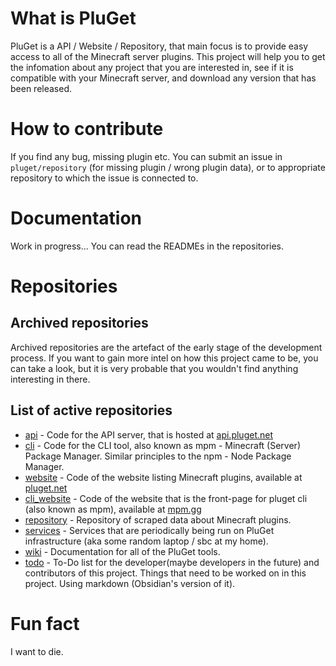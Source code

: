<!--

**Here are some ideas to get you started:**

🙋‍♀️ A short introduction - what is your organization all about?
🌈 Contribution guidelines - how can the community get involved?
👩‍💻 Useful resources - where can the community find your docs? Is there anything else the community should know?
🍿 Fun facts - what does your team eat for breakfast?
🧙 Remember, you can do mighty things with the power of [Markdown](https://docs.github.com/github/writing-on-github/getting-started-with-writing-and-formatting-on-github/basic-writing-and-formatting-syntax)
-->
# What is PluGet
PluGet is a API / Website / Repository, that main focus is to provide easy access to all of the Minecraft server plugins.
This project will help you to get the infomation about any project that you are interested in, see if it is compatible with your Minecraft server,
and download any version that has been released.

# How to contribute
If you find any bug, missing plugin etc. You can submit an issue in `pluget/repository` (for missing plugin / wrong plugin data),
or to appropriate repository to which the issue is connected to.

# Documentation
Work in progress...
You can read the READMEs in the repositories.

# Repositories
## Archived repositories
Archived repositories are the artefact of the early stage of the development process. If you want to gain more intel on how this project came to be, you can take a look, but it is very probable that you wouldn't find anything interesting in there.

## List of active repositories
 - [api](https://github.com/pluget/api) - Code for the API server, that is hosted at [api.pluget.net](https://api.pluget.net)
 - [cli](https://github.com/pluget/cli) - Code for the CLI tool, also known as mpm - Minecraft (Server) Package Manager. Similar principles to the npm - Node Package Manager.
 - [website](https://github.com/pluget/website) - Code of the website listing Minecraft plugins, available at [pluget.net](https://pluget.net)
 - [cli_website](https://github.com/pluget/cli_website) - Code of the website that is the front-page for pluget cli (also known as mpm), available at [mpm.gg](https://mpm.gg)
 - [repository](https;//github.com/pluget/repository) - Repository of scraped data about Minecraft plugins.
 - [services](https://github.com/pluget/services) - Services that are periodically being run on PluGet infrastructure (aka some random laptop / sbc at my home).
 - [wiki](https://github.com/pluget/wiki) - Documentation for all of the PluGet tools.
 - [todo](https://github.com/pluget/todo) - To-Do list for the developer(maybe developer*s* in the future) and contributors of this project. Things that need to be worked on in this project. Using markdown (Obsidian's version of it).

# Fun fact
I want to die.
